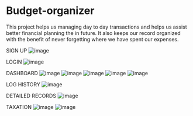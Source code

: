 # Budget-organizer
This project helps us managing day to day transactions and helps us assist better financial planning the in future. It also keeps our record organized with the benefit of never forgetting where we have spent our expenses.


SIGN UP
![image](https://github.com/RPruthvikashyap/Budget-organizer/assets/70802964/b90af78f-e97a-4c79-9a77-1ef9b8b681f0)


LOGIN
![image](https://github.com/RPruthvikashyap/Budget-organizer/assets/70802964/428e3d5f-f2f1-4097-8935-3f53cefa0fb1)

DASHBOARD 
![image](https://github.com/RPruthvikashyap/Budget-organizer/assets/70802964/ad6b6895-49bc-4420-8ef3-cbcaa34cd6b3)
![image](https://github.com/RPruthvikashyap/Budget-organizer/assets/70802964/1a01e8a7-6ad0-4446-b1b3-e4c3d6863edd)
![image](https://github.com/RPruthvikashyap/Budget-organizer/assets/70802964/a997b863-3d73-41e9-b6b9-014d2ce1932e)
![image](https://github.com/RPruthvikashyap/Budget-organizer/assets/70802964/5b81f2ff-97f0-4a4a-be73-68f7b0c6c9a9)
![image](https://github.com/RPruthvikashyap/Budget-organizer/assets/70802964/0b3a7c26-8b2e-4bc3-8ed6-196665859aee)


LOG HISTORY
![image](https://github.com/RPruthvikashyap/Budget-organizer/assets/70802964/4e7e4c8c-43bf-4016-a69d-e2b2980f9d8f)

DETAILED RECORDS
![image](https://github.com/RPruthvikashyap/Budget-organizer/assets/70802964/3ec54e9e-ece8-4f32-ae15-95f0ee18ab08)

TAXATION
![image](https://github.com/RPruthvikashyap/Budget-organizer/assets/70802964/22633e47-a696-4fd8-b533-0ec3ea5f9b68)
![image](https://github.com/RPruthvikashyap/Budget-organizer/assets/70802964/9252263e-bc54-4432-9e02-252aeacb0b11)
